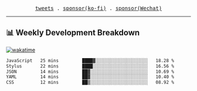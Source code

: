 <p align="center">
  <samp>
    <a href="https://twitter.com/everfu8">tweets</a> .
    <a href="https://ko-fi.com/everfu">sponsor(ko-fi)</a> . 
    <a href="https://s3.qjqq.cn/47/663742bac8e52.webp!color">sponsor(Wechat)</a>
  </samp>
</p>

---

## 📊 Weekly Development Breakdown

[![wakatime](https://wakatime.com/badge/user/0fcef314-a9cd-4509-9880-5cdb2158a775.svg)](https://wakatime.com/@0fcef314-a9cd-4509-9880-5cdb2158a775)

<!--START_SECTION:waka-->

```txt
JavaScript   25 mins         ████▓░░░░░░░░░░░░░░░░░░░░   18.28 %
Stylus       22 mins         ████░░░░░░░░░░░░░░░░░░░░░   16.56 %
JSON         14 mins         ██▓░░░░░░░░░░░░░░░░░░░░░░   10.69 %
YAML         14 mins         ██▓░░░░░░░░░░░░░░░░░░░░░░   10.40 %
CSS          12 mins         ██▒░░░░░░░░░░░░░░░░░░░░░░   08.92 %
```

<!--END_SECTION:waka-->